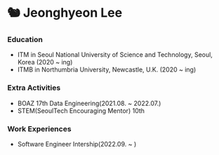 # 🐿 Jeonghyeon Lee

### Education
- ITM in Seoul National University of Science and Technology, Seoul, Korea (2020 ~ ing)
- ITMB in Northumbria University, Newcastle, U.K. (2020 ~ ing)

### Extra Activities
- BOAZ 17th Data Engineering(2021.08. ~ 2022.07.)
- STEM(SeoulTech Encouraging Mentor) 10th

### Work Experiences
- Software Engineer Intership(2022.09. ~ )
